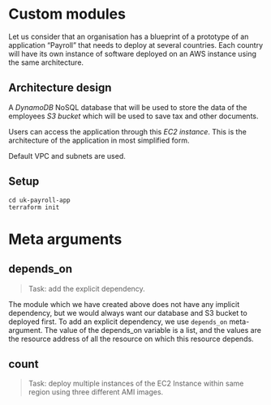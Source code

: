 # Custom modules

Let us consider that an organisation has a
blueprint of a prototype of an application “Payroll” that needs
to deploy at several countries.
Each country will have its own instance of software deployed
on an AWS instance using the same architecture.

## Architecture design
A *DynamoDB* NoSQL database that will be used to store the
data of the employees
*S3 bucket* which will be used to save tax and other documents.

Users can access the application through this *EC2 instance*.
This is the architecture of the application in most simplified
form.

Default VPC and subnets are used.

## Setup

```
cd uk-payroll-app
terraform init
```
# Meta arguments

## depends_on
> Task: add the explicit dependency.

The module which we have created above does not have any implicit dependency, but we would always want our database and S3 bucket to deployed first.
To add an explicit dependency, we use `depends_on` meta-argument.
The value of the depends_on variable is a list, and the values are the resource address of all the resource on which this resource depends.

## count

> Task: deploy multiple instances of the EC2 Instance within same region using three different AMI images.
